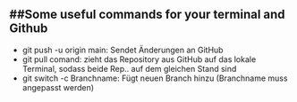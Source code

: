 ##Some useful commands for your terminal and Github
---

* git push -u origin main: Sendet Änderungen an GitHub
* git pull comand: zieht das Repository aus GitHub auf das lokale Terminal, sodass beide Rep.. auf dem gleichen Stand sind
* git switch -c Branchname: Fügt neuen Branch hinzu (Branchname muss angepasst werden)

